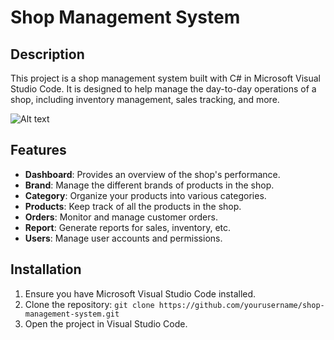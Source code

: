 # Shop Management System

## Description
This project is a shop management system built with C# in Microsoft Visual Studio Code. It is designed to help manage the day-to-day operations of a shop, including inventory management, sales tracking, and more.

<img src="https://example.com/path/to/image.png" alt="Alt text">

## Features
- **Dashboard**: Provides an overview of the shop's performance.
- **Brand**: Manage the different brands of products in the shop.
- **Category**: Organize your products into various categories.
- **Products**: Keep track of all the products in the shop.
- **Orders**: Monitor and manage customer orders.
- **Report**: Generate reports for sales, inventory, etc.
- **Users**: Manage user accounts and permissions.

## Installation
1. Ensure you have Microsoft Visual Studio Code installed.
2. Clone the repository: `git clone https://github.com/yourusername/shop-management-system.git`
3. Open the project in Visual Studio Code.
